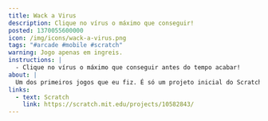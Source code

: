 ```yaml
---
title: Wack a Virus
description: Clique no vírus o máximo que conseguir!
posted: 1370055600000
icon: /img/icons/wack-a-virus.png
tags: "#arcade #mobile #scratch"
warning: Jogo apenas em ingreis.
instructions: |
  - Clique no vírus o máximo que conseguir antes do tempo acabar!
about: |
  Um dos primeiros jogos que eu fiz. É só um projeto inicial do Scratch com os desenhos mudados.
links:
  - text: Scratch
    link: https://scratch.mit.edu/projects/10582843/
---
```


<scratch url="https://scratch.mit.edu/projects/10582843/"></scratch>
